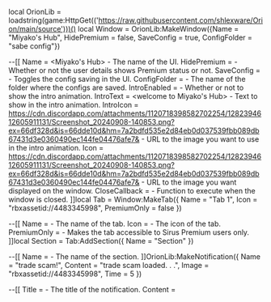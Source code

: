 local OrionLib = loadstring(game:HttpGet(('https://raw.githubusercontent.com/shlexware/Orion/main/source')))()
local Window = OrionLib:MakeWindow({Name = "Miyako's Hub", HidePremium = false, SaveConfig = true, ConfigFolder = "sabe config"})

--[[
Name = <Miyako's Hub> - The name of the UI.
HidePremium = <bool> - Whether or not the user details shows Premium status or not.
SaveConfig = <bool> - Toggles the config saving in the UI.
ConfigFolder = <Trade scam  config> - The name of the folder where the configs are saved.
IntroEnabled = <bool> - Whether or not to show the intro animation.
IntroText = <welcome to Miyako's Hub> - Text to show in the intro animation.
IntroIcon = <https://cdn.discordapp.com/attachments/1120718398582702254/1282394612605911131/Screenshot_20240908-140853.png?ex=66df328d&is=66dde10d&hm=7a2bdfd535e2d84eb0d037539fbb089db67431d3e0360490ec144fe04476afe7&> - URL to the image you want to use in the intro animation.
Icon = <https://cdn.discordapp.com/attachments/1120718398582702254/1282394612605911131/Screenshot_20240908-140853.png?ex=66df328d&is=66dde10d&hm=7a2bdfd535e2d84eb0d037539fbb089db67431d3e0360490ec144fe04476afe7&> - URL to the image you want displayed on the window.
CloseCallback = <function> - Function to execute when the window is closed.
]]local Tab = Window:MakeTab({
	Name = "Tab 1",
	Icon = "rbxassetid://4483345998",
	PremiumOnly = false
})

--[[
Name = <string> - The name of the tab.
Icon = <string> - The icon of the tab.
PremiumOnly = <bool> - Makes the tab accessible to Sirus Premium users only.
]]local Section = Tab:AddSection({
	Name = "Section"
})

--[[
Name = <string> - The name of the section.
]]OrionLib:MakeNotification({
	Name = "trade scam!",
	Content = "trade scam loaded. . .",
	Image = "rbxassetid://4483345998",
	Time = 5
})

--[[
Title = <loading script> - The title of the notification.
Content = <script finally loaded > - The content of the notification.
Image = <https://cdn.discordapp.com/attachments/1120718398582702254/1282394612605911131/Screenshot_20240908-140853.png?ex=66df328d&is=66dde10d&hm=7a2bdfd535e2d84eb0d037539fbb089db67431d3e0360490ec144fe04476afe7&> - The icon of the notification.
Time = <5> - The duration of the notfication.
]]Tab:AddButton({
	Name = "Trade Scam!",
	Callback = function()
      		print("trade scam activated")
  	end    
})

--[[
Name = <dupe pets> - The name of the button.
Callback = <Press the button to fupe your pets it doesn't work on private servers> - The function of the button.
]]OrionLib:Init()
OrionLib:Destroy()
